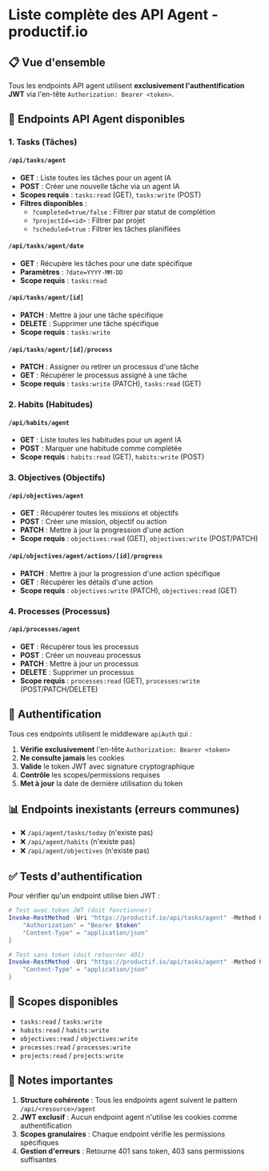 # Liste complète des API Agent - productif.io

## 📋 Vue d'ensemble

Tous les endpoints API agent utilisent **exclusivement l'authentification JWT** via l'en-tête `Authorization: Bearer <token>`.

## 🎯 Endpoints API Agent disponibles

### 1. **Tasks (Tâches)**

#### `/api/tasks/agent`
- **GET** : Liste toutes les tâches pour un agent IA
- **POST** : Créer une nouvelle tâche via un agent IA
- **Scopes requis** : `tasks:read` (GET), `tasks:write` (POST)
- **Filtres disponibles** :
  - `?completed=true/false` : Filtrer par statut de complétion
  - `?projectId=<id>` : Filtrer par projet
  - `?scheduled=true` : Filtrer les tâches planifiées

#### `/api/tasks/agent/date`
- **GET** : Récupère les tâches pour une date spécifique
- **Paramètres** : `?date=YYYY-MM-DD`
- **Scope requis** : `tasks:read`

#### `/api/tasks/agent/[id]`
- **PATCH** : Mettre à jour une tâche spécifique
- **DELETE** : Supprimer une tâche spécifique
- **Scope requis** : `tasks:write`

#### `/api/tasks/agent/[id]/process`
- **PATCH** : Assigner ou retirer un processus d'une tâche
- **GET** : Récupérer le processus assigné à une tâche
- **Scope requis** : `tasks:write` (PATCH), `tasks:read` (GET)

### 2. **Habits (Habitudes)**

#### `/api/habits/agent`
- **GET** : Liste toutes les habitudes pour un agent IA
- **POST** : Marquer une habitude comme complétée
- **Scope requis** : `habits:read` (GET), `habits:write` (POST)

### 3. **Objectives (Objectifs)**

#### `/api/objectives/agent`
- **GET** : Récupérer toutes les missions et objectifs
- **POST** : Créer une mission, objectif ou action
- **PATCH** : Mettre à jour la progression d'une action
- **Scope requis** : `objectives:read` (GET), `objectives:write` (POST/PATCH)

#### `/api/objectives/agent/actions/[id]/progress`
- **PATCH** : Mettre à jour la progression d'une action spécifique
- **GET** : Récupérer les détails d'une action
- **Scope requis** : `objectives:write` (PATCH), `objectives:read` (GET)

### 4. **Processes (Processus)**

#### `/api/processes/agent`
- **GET** : Récupérer tous les processus
- **POST** : Créer un nouveau processus
- **PATCH** : Mettre à jour un processus
- **DELETE** : Supprimer un processus
- **Scope requis** : `processes:read` (GET), `processes:write` (POST/PATCH/DELETE)

## 🔑 Authentification

Tous ces endpoints utilisent le middleware `apiAuth` qui :

1. **Vérifie exclusivement** l'en-tête `Authorization: Bearer <token>`
2. **Ne consulte jamais** les cookies
3. **Valide** le token JWT avec signature cryptographique
4. **Contrôle** les scopes/permissions requises
5. **Met à jour** la date de dernière utilisation du token

## 📊 Endpoints inexistants (erreurs communes)

- ❌ `/api/agent/tasks/today` (n'existe pas)
- ❌ `/api/agent/habits` (n'existe pas)  
- ❌ `/api/agent/objectives` (n'existe pas)

## ✅ Tests d'authentification

Pour vérifier qu'un endpoint utilise bien JWT :

```powershell
# Test avec token JWT (doit fonctionner)
Invoke-RestMethod -Uri "https://productif.io/api/tasks/agent" -Method GET -Headers @{
    "Authorization" = "Bearer $token"
    "Content-Type" = "application/json"
}

# Test sans token (doit retourner 401)
Invoke-RestMethod -Uri "https://productif.io/api/tasks/agent" -Method GET -Headers @{
    "Content-Type" = "application/json"
}
```

## 🎯 Scopes disponibles

- `tasks:read` / `tasks:write`
- `habits:read` / `habits:write`  
- `objectives:read` / `objectives:write`
- `processes:read` / `processes:write`
- `projects:read` / `projects:write`

## 📝 Notes importantes

1. **Structure cohérente** : Tous les endpoints agent suivent le pattern `/api/<resource>/agent`
2. **JWT exclusif** : Aucun endpoint agent n'utilise les cookies comme authentification
3. **Scopes granulaires** : Chaque endpoint vérifie les permissions spécifiques
4. **Gestion d'erreurs** : Retourne 401 sans token, 403 sans permissions suffisantes 